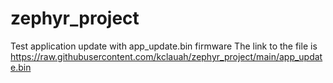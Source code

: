 # zephyr_project
Test application update with app_update.bin firmware
The link to the file is https://raw.githubusercontent.com/kclauah/zephyr_project/main/app_update.bin
